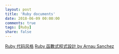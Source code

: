 ```yaml
---
layout: post
title: 'Ruby documents'
date: 2018-06-09 00:00:00
comments: true
tags: [Ruby]
share: false
---
```

[Ruby 代码风格](https://github.com/JuanitoFatas/ruby-style-guide/blob/master/README-zhCN.md)
[Ruby 函數式程式設計 by Arnau Sanchez](https://github.com/JuanitoFatas/Ruby-Functional-Programming)
